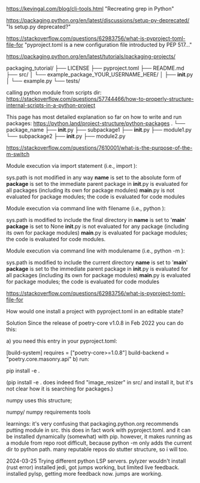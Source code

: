 
https://kevingal.com/blog/cli-tools.html
"Recreating grep in Python"

https://packaging.python.org/en/latest/discussions/setup-py-deprecated/
"Is setup.py deprecated?"

https://stackoverflow.com/questions/62983756/what-is-pyproject-toml-file-for
"pyproject.toml is a new configuration file introducted by PEP 517..."

https://packaging.python.org/en/latest/tutorials/packaging-projects/

packaging_tutorial/
├── LICENSE
├── pyproject.toml
├── README.md
├── src/
│   └── example_package_YOUR_USERNAME_HERE/
│       ├── __init__.py
│       └── example.py
└── tests/

calling python module from scripts dir:
https://stackoverflow.com/questions/57744466/how-to-properly-structure-internal-scripts-in-a-python-project


This page has most detailed explanation so far on 
how to write and run packages:
https://python.land/project-structure/python-packages
.
└── package_name
    ├── __init__.py
    ├── subpackage1
        ├── __init__.py
        ├── module1.py
    └── subpackage2
        ├── __init__.py
        ├── module2.py

https://stackoverflow.com/questions/7610001/what-is-the-purpose-of-the-m-switch

Module execution via import statement (i.e., import <modulename>):

sys.path is not modified in any way
__name__ is set to the absolute form of <modulename>
__package__ is set to the immediate parent package in <modulename>
__init__.py is evaluated for all packages (including its own for package modules)
__main__.py is not evaluated for package modules; the code is evaluated for code modules

Module execution via command line with filename (i.e., python <filename>):

sys.path is modified to include the final directory in <filename>
__name__ is set to '__main__'
__package__ is set to None
__init__.py is not evaluated for any package (including its own for package modules)
__main__.py is evaluated for package modules; the code is evaluated for code modules.

Module execution via command line with modulename (i.e., python -m <modulename>):

sys.path is modified to include the current directory
__name__ is set to '__main__'
__package__ is set to the immediate parent package in <modulename>
__init__.py is evaluated for all packages (including its own for package modules)
__main__.py is evaluated for package modules; the code is evaluated for code modules


https://stackoverflow.com/questions/62983756/what-is-pyproject-toml-file-for

How would one install a project with pyproject.toml in an editable state?

Solution
Since the release of poetry-core v1.0.8 in Feb 2022 you can do this:

a) you need this entry in your pyproject.toml:

[build-system]
requires = ["poetry-core>=1.0.8"]
build-backend = "poetry.core.masonry.api"
b) run:

pip install -e .

(pip install -e . does indeed find "image_resizer" in src/ and install it,
but it's not clear how it is searching for packages.)

numpy uses this structure;

numpy/
  numpy
  requirements
  tools

learnings:
it's very confusing that packaging.python.org recommends putting module in src.
this does in fact work with pyproject.toml.
and it can be installed dynamically (somewhat) with pip.
however, it makes running as a module from repo root difficult,
because python -m only adds the current dir to python path.
many reputable repos do stutter structure, so i will too.

2024-03-25
Trying different python LSP servers.
pylyzer wouldn't install (rust error)
installed jedi, got jumps working, but limited live feedback.
installed pylsp, getting more feedback now.
jumps are working.
